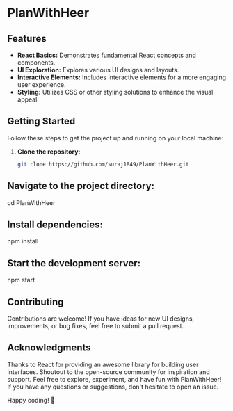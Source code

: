 # PlanWithHeer


## Features

- **React Basics:** Demonstrates fundamental React concepts and components.
- **UI Exploration:** Explores various UI designs and layouts.
- **Interactive Elements:** Includes interactive elements for a more engaging user experience.
- **Styling:** Utilizes CSS or other styling solutions to enhance the visual appeal.

## Getting Started

Follow these steps to get the project up and running on your local machine:

1. **Clone the repository:**
   ```bash
   git clone https://github.com/suraj1849/PlanWithHeer.git

 ## Navigate to the project directory:
cd PlanWithHeer

## Install dependencies:
npm install

## Start the development server:
npm start


 ## Contributing
Contributions are welcome! If you have ideas for new UI designs, improvements, or bug fixes, feel free to submit a pull request.


## Acknowledgments
Thanks to React for providing an awesome library for building user interfaces.
Shoutout to the open-source community for inspiration and support.
Feel free to explore, experiment, and have fun with PlanWithHeer! If you have any questions or suggestions, don't hesitate to open an issue.

Happy coding! 🚀
